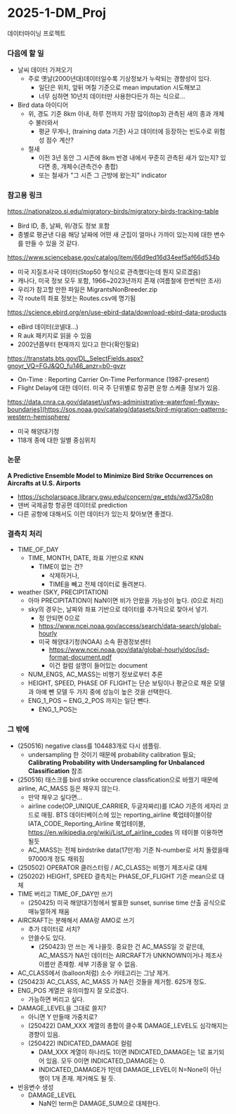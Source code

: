 # 2025-1-DM_Proj
데이터마이닝 프로젝트


### 다음에 할 일 
- 날씨 데이터 가져오기
    - 주로 옛날(2000년대)데이터일수록 기상정보가 누락되는 경향성이 있다.
        - 일단은 위치, 앞뒤 며칠 기준으로 mean imputation 시도해보고
        - 너무 심하면 10년치 데이터만 사용한다든가 하는 식으로...
- Bird data 아이디어
    - 위, 경도 기준 8km 이내, 하루 전까지 가장 많이(top3) 관측된 새의 종과 개체수 불러와서
        - 평균 무게나, (training data 기준) 사고 데이터에 등장하는 빈도수로 위험성 점수 계산?
    - 철새
        - 이전 3년 동안 그 시즌에 8km 반경 내에서 꾸준히 관측된 새가 있는지? 있다면 종, 개체수(관측건수 총합)
        - 또는 철새가 "그 시즌 그 근방에 왔는지" indicator

### 참고용 링크
https://nationalzoo.si.edu/migratory-birds/migratory-birds-tracking-table
- Bird ID, 종, 날짜, 위/경도 정보 포함
- 종별로 평균낸 다음 해당 날짜에 어떤 새 군집이 얼마나 가까이 있는지에 대한 변수를 만들 수 있을 것 같다.

https://www.sciencebase.gov/catalog/item/66d9ed16d34eef5af66d534b
- 미국 지질조사국 데이터(Stop50 형식으로 관측했다는데 뭔지 모르겠음)
- 캐나다, 미국 정보 모두 포함, 1966~2023년까지 존재 (여름철에 한번씩만 조사)
- 우리가 참고할 만한 파일은 MigrantsNonBreeder.zip
- 각 route의 좌표 정보는 Routes.csv에 명기됨

https://science.ebird.org/en/use-ebird-data/download-ebird-data-products
- eBird 데이터(코넬대...)
- R auk 패키지로 읽을 수 있음
- 2002년쯤부터 현재까지 있다고 한다(확인필요)

https://transtats.bts.gov/DL_SelectFields.aspx?gnoyr_VQ=FGJ&QO_fu146_anzr=b0-gvzr
- On-Time : Reporting Carrier On-Time Performance (1987-present)
- Flight Delay에 대한 데이터. 미국 주 단위별로 항공편 운항 스케줄 정보가 있음.

https://data.cnra.ca.gov/dataset/usfws-administrative-waterfowl-flyway-boundaries](https://sos.noaa.gov/catalog/datasets/bird-migration-patterns-western-hemisphere/
- 미국 해양대기청
- 118개 종에 대한 일별 중심위치

### 논문
**A Predictive Ensemble Model to Minimize Bird Strike Occurrences on Aircrafts at U.S. Airports**
- https://scholarspace.library.gwu.edu/concern/gw_etds/wd375x08n
- 덴버 국제공항 항공편 데이터로 prediction
- 다른 공항에 대해서도 이런 데이터가 있는지 찾아보면 좋겠다.

### 결측치 처리
- TIME_OF_DAY
  - TIME, MONTH, DATE, 좌표 기반으로 KNN
    - TIME이 없는 건?
      - 삭제하거나,
      - TIME을 빼고 전체 데이터로 돌려본다.
- weather (SKY, PRECIPITATION)
  - 아마 PRECIPITATION이 NaN이면 비가 안왔을 가능성이 높다. (0으로 처리)
  - sky의 경우는, 날짜와 좌표 기반으로 데이터를 추가적으로 찾아서 넣기.
    - 정 안되면 0으로
    - https://www.ncei.noaa.gov/access/search/data-search/global-hourly
    - 미국 해양대기청(NOAA) 소속 환경정보센터
        - https://www.ncei.noaa.gov/data/global-hourly/doc/isd-format-document.pdf
        - 이건 컬럼 설명이 들어있는 document
  - NUM_ENGS, AC_MASS는 비행기 정보로부터 추론
  - HEIGHT, SPEED, PHASE OF FLIGHT는 단순 보팅이나 평균으로 채운 모델과 아예 뺀 모델 두 가지 중에 성능이 높은 것을 선택한다.
  - ENG_1_POS ~ ENG_2_POS 까지는 일단 뺀다.
      - ENG_1_POS는 

### 그 밖에
- (250516) negative class를 104483개로 다시 샘플링.
    - undersampling 한 것이기 때문에 probability calibration 필요; **Calibrating Probability with Undersampling for Unbalanced Classification** 참조 
- (250516) 태스크를 bird strike occurence classfication으로 바꿨기 때문에 airline, AC_MASS 등은 채우지 않는다.
    - 만약 채우고 싶다면...
    - airline code(OP_UNIQUE_CARRIER, 두글자짜리)를 ICAO 기준의 세자리 코드로 매핑. BTS 데이터베이스에 있는 reporting_airline 룩업테이블이랑 IATA_CODE_Reporting_Airline 룩업테이블, https://en.wikipedia.org/wiki/List_of_airline_codes 의 테이블 이용하면 될듯
    - AC_MASS는 전체 birdstrike data(17만개) 기준 N-number로 서치 돌렸을때 97000개 정도 채워짐
- (250502) OPERATOR 클러스터링 / AC_CLASS는 비행기 제조사로 대체
- (250202) HEIGHT, SPEED 결측치는 PHASE_OF_FLIGHT 기준 mean으로 대체
- TIME 버리고 TIME_OF_DAY만 쓰기
    - (250425) 미국 해양대기청에서 발표한 sunset, sunrise time 산출 공식으로 매뉴얼하게 채움
- AIRCRAFT는 분해해서 AMA랑 AMO로 쓰기
  - 추가 데이터로 서치?
  - 안쓸수도 있다.
      - (250423) 안 쓰는 게 나을듯. 중요한 건 AC_MASS일 것 같은데, AC_MASS가 NA인 데이터는 AIRCRAFT가 UNKNOWN이거나 제조사 이름만 존재함. 세부 기종을 알 수 없음.
- AC_CLASS에서 (balloon처럼) 소수 카테고리는 그냥 제거.
- (250423) AC_CLASS, AC_MASS 가 NA인 것들을 제거함. 625개 정도.
- ENG_POS 계열은 유의미할지 잘 모르겠다.
  - 가능하면 버리고 싶다.
- DAMAGE_LEVEL을 그대로 쓸지?
  - 아니면 Y 만들때 가중치로?
  - (250422) DAM_XXX 계열의 총합이 클수록 DAMAGE_LEVEL도 심각해지는 경향이 있음.
  - (250422) INDICATED_DAMAGE 컬럼
      - DAM_XXX 계열이 하나라도 1이면 INDICATED_DAMAGE는 1로 표기되어 있음. 모두 0이면 INDICATED_DAMAGE는 0.
      - INDICATED_DAMAGE가 1인데 DAMAGE_LEVEL이 N=None이 아닌 행이 1개 존재. 제거해도 될 듯.
- 반응변수 생성
  - DAMAGE_LEVEL
      - NaN인 term은 DAMAGE_SUM으로 대체한다.

  
